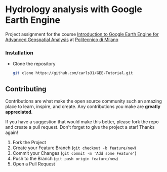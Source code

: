 # Hydrology analysis with Google Earth Engine

Project assignment for the course [Introduction to Google Earth Engine for Advanced Geospatial Analysis](https://www.polimi.it/corsi/didattica-innovativa/dettaglio-corso/introduction-to-google-earth-engine-for-advanced-geospatial-analysis) at [Politecnico di Milano](https://www.polimi.it/)
### Installation

* Clone the repository
  ```sh
  git clone https://github.com/carls31/GEE-Tutorial.git
  ```
## Contributing

Contributions are what make the open source community such an amazing place to learn, inspire, and create. Any contributions you make are **greatly appreciated**.

If you have a suggestion that would make this better, please fork the repo and create a pull request. 
Don't forget to give the project a star! Thanks again!

1. Fork the Project
2. Create your Feature Branch (`git checkout -b feature/new`)
3. Commit your Changes (`git commit -m 'Add some Feature'`)
4. Push to the Branch (`git push origin feature/new`)
5. Open a Pull Request

